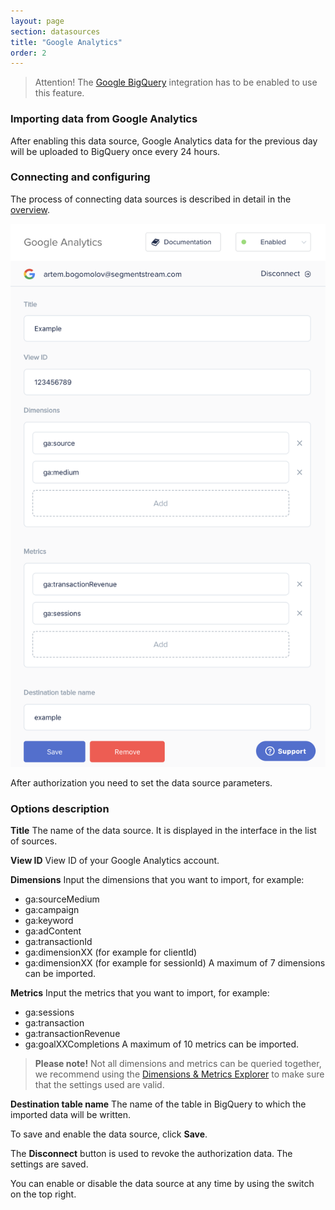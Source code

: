 ```yaml
---
layout: page
section: datasources
title: "Google Analytics"
order: 2
---
```


> Attention! The [Google BigQuery](/integrations/google-bigquery) integration has to be enabled to use this feature.

### Importing data from Google Analytics

After enabling this data source, Google Analytics data for the previous day will be uploaded to BigQuery once every 24 hours.

### Connecting and configuring

The process of connecting data sources is described in detail in the [overview](https://docs.segmentstream.com/datasources/index).

![](/img/ga_datasource.png)

After authorization you need to set the data source parameters.

### Options description

**Title**
The name of the data source. It is displayed in the interface in the list of sources.

**View ID**
View ID of your Google Analytics account.

**Dimensions**
Input the dimensions that you want to import, for example:
- ga:sourceMedium
- ga:campaign
- ga:keyword
- ga:adContent
- ga:transactionId
- ga:dimensionXX (for example for clientId)
- ga:dimensionXX (for example for sessionId)
A maximum of 7 dimensions can be imported.

**Metrics**
Input the metrics that you want to import, for example:
- ga:sessions
- ga:transaction
- ga:transactionRevenue
- ga:goalXXCompletions
A maximum of 10 metrics can be imported.

>**Please note!** Not all dimensions and metrics can be queried together, we recommend using the [Dimensions & Metrics Explorer](https://ga-dev-tools.appspot.com/dimensions-metrics-explorer/) to make sure that the settings used are valid.

**Destination table name**
The name of the table in BigQuery to which the imported data will be written.

To save and enable the data source, click **Save**.

The **Disconnect** button is used to revoke the authorization data. The settings are saved.

You can enable or disable the data source at any time by using the switch on the top right.
